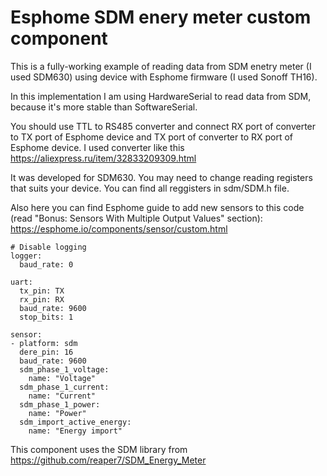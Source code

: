 # Esphome SDM enery meter custom component

This is a fully-working example of reading data from SDM enetry meter (I used SDM630) using device with Esphome firmware (I used Sonoff TH16).

In this implementation I am using HardwareSerial to read data from SDM, because it's more stable than SoftwareSerial.

You should use TTL to RS485 converter and connect RX port of converter to TX port of Esphome device and TX port of converter to RX port of Esphome device. I used converter like this https://aliexpress.ru/item/32833209309.html

It was developed for SDM630. You may need to change reading registers that suits your device. You can find all reggisters in sdm/SDM.h file.

Also here you can find Esphome guide to add new sensors to this code (read "Bonus: Sensors With Multiple Output Values" section): https://esphome.io/components/sensor/custom.html

```
# Disable logging
logger:
  baud_rate: 0

uart:
  tx_pin: TX
  rx_pin: RX
  baud_rate: 9600
  stop_bits: 1

sensor:
- platform: sdm
  dere_pin: 16
  baud_rate: 9600
  sdm_phase_1_voltage:
    name: "Voltage"
  sdm_phase_1_current:
    name: "Current"
  sdm_phase_1_power:
    name: "Power"
  sdm_import_active_energy:
    name: "Energy import"
```

This component uses the SDM library from https://github.com/reaper7/SDM_Energy_Meter
